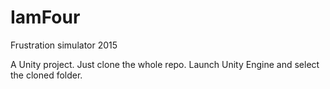 # IamFour
Frustration simulator 2015

A Unity project. Just clone the whole repo. Launch Unity Engine and select the cloned folder.
